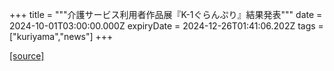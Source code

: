 +++
title = """介護サービス利用者作品展『K-1ぐらんぷり』結果発表"""
date = 2024-10-01T03:00:00.000Z
expiryDate = 2024-12-26T01:41:06.202Z
tags = ["kuriyama","news"]
+++


[[source]](https://www.town.kuriyama.hokkaido.jp/soshiki/43/28801.html)
